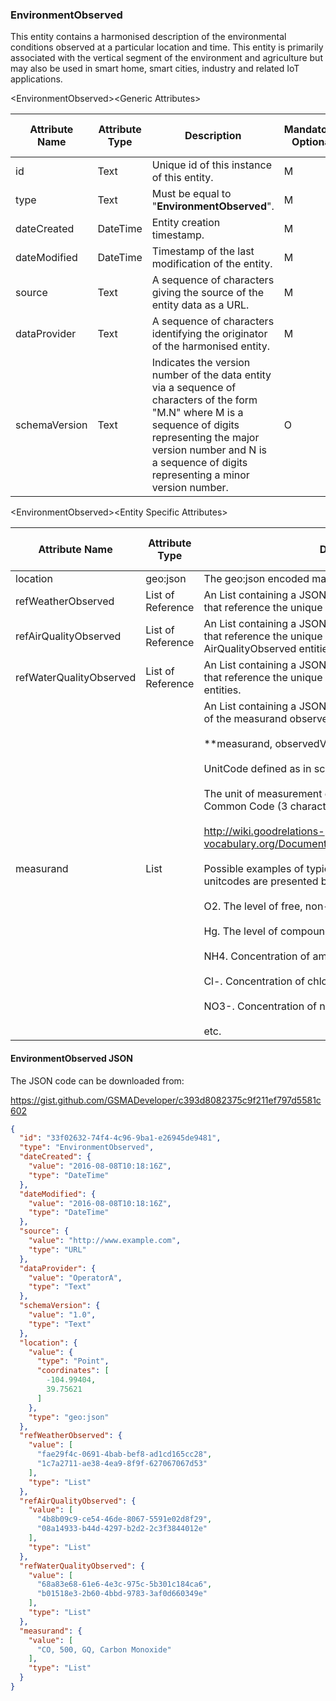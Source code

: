 ### EnvironmentObserved

This entity contains a harmonised description of the environmental conditions observed at a particular location and time. This entity is primarily associated with the vertical segment of the environment and agriculture but may also be used in smart home, smart cities, industry and related IoT applications.

&lt;EnvironmentObserved&gt;&lt;Generic Attributes&gt;

| Attribute Name | Attribute Type | Description                                                                                                                                                                                                                             | Mandatory/ Optional | May be Null |
|----------------|----------------|-----------------------------------------------------------------------------------------------------------------------------------------------------------------------------------------------------------------------------------------|--------------------|-------------|
| id             | Text           | Unique id of this instance of this entity.                                                                                                                                                                                              | M                  | N           |
| type           | Text           | Must be equal to "**EnvironmentObserved**".                                                                                                                                                                                             | M                  | N           |
| dateCreated    | DateTime       | Entity creation timestamp.                                                                                                                                                                                                              | M                  | N           |
| dateModified   | DateTime       | Timestamp of the last modification of the entity.                                                                                                                                                                                       | M                  | Y           |
| source         | Text           | A sequence of characters giving the source of the entity data as a URL.                                                                                                                                                                 | M                  | Y           |
| dataProvider   | Text           | A sequence of characters identifying the originator of the harmonised entity.                                                                                                                                                           | M                  | Y           |
| schemaVersion  | Text           | Indicates the version number of the data entity via a sequence of characters of the form "M.N" where M is a sequence of digits representing the major version number and N is a sequence of digits representing a minor version number. | O                  | Y           |

&lt;EnvironmentObserved&gt;&lt;Entity Specific Attributes&gt;

| Attribute Name          | Attribute Type    | Description                                                                                                                        | Mandatory/ Optional | May be Null |
|-------------------------|-------------------|------------------------------------------------------------------------------------------------------------------------------------|--------------------|-------------|
| location                | geo:json          | The geo:json encoded map location, of this observation.                                                                            | M                  | N           |
| refWeatherObserved      | List of Reference | An List containing a JSON encoded sequence of characters that reference the unique ids of the related weather entities.            | O                  | Y           |
| refAirQualityObserved   | List of Reference | An List containing a JSON encoded sequence of characters that reference the unique ids of the related AirQualityObserved entities. | O                  | Y           |
| refWaterQualityObserved | List of Reference | An List containing a JSON encoded sequence of characters that reference the unique ids of the related WaterQuality entities.       | O                  | Y           |
| measurand               | List              | An List containing a JSON encoded sequence of characters of the measurand observed.                                                <br><br>**measurand, observedValue, unitCode, description **                                                                               <br><br>UnitCode defined as in schema.org/QuantitativeValue                                                                                 <br><br>The unit of measurement given using the UN/CEFACT Common Code (3 characters) – the unitcode.                                        <br><br><http://wiki.goodrelations-vocabulary.org/Documentation/UN/CEFACT_Common_Codes>                                                     <br><br>Possible examples of typical measurands, descriptions and unitcodes are presented below:                                            <br><br>O2. The level of free, non-compound oxygen present. (*M1*)                                                                          <br><br>Hg. The level of compound mercury present. (*M1*)                                                                                   <br><br> NH4. Concentration of ammonium. (*M1*)                                                                                              <br><br> Cl-. Concentration of chlorides. (*M1*)                                                                                            <br><br> NO3-. Concentration of nitrates. (*M1*)                                                                                            <br><br>etc.                                                                                                                                | O                  | Y           |

#### EnvironmentObserved JSON

The JSON code can be downloaded from:

<https://gist.github.com/GSMADeveloper/c393d8082375c9f211ef797d5581c602>
```json
{
  "id": "33f02632-74f4-4c96-9ba1-e26945de9481",
  "type": "EnvironmentObserved",
  "dateCreated": {
    "value": "2016-08-08T10:18:16Z",
    "type": "DateTime"
  },
  "dateModified": {
    "value": "2016-08-08T10:18:16Z",
    "type": "DateTime"
  },
  "source": {
    "value": "http://www.example.com",
    "type": "URL"
  },
  "dataProvider": {
    "value": "OperatorA",
    "type": "Text"
  },
  "schemaVersion": {
    "value": "1.0",
    "type": "Text"
  },
  "location": {
    "value": {
      "type": "Point",
      "coordinates": [
        -104.99404,
        39.75621
      ]
    },
    "type": "geo:json"
  },
  "refWeatherObserved": {
    "value": [
      "fae29f4c-0691-4bab-bef8-ad1cd165cc28",
      "1c7a2711-ae38-4ea9-8f9f-627067067d53"
    ],
    "type": "List"
  },
  "refAirQualityObserved": {
    "value": [
      "4b8b09c9-ce54-46de-8067-5591e02d8f29",
      "08a14933-b44d-4297-b2d2-2c3f3844012e"
    ],
    "type": "List"
  },
  "refWaterQualityObserved": {
    "value": [
      "68a83e68-61e6-4e3c-975c-5b301c184ca6",
      "b01518e3-2b60-4bbd-9783-3af0d660349e"
    ],
    "type": "List"
  },
  "measurand": {
    "value": [
      "CO, 500, GQ, Carbon Monoxide"
    ],
    "type": "List"
  }
}
```

